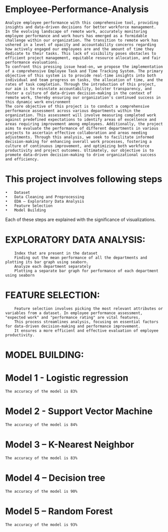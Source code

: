 # Employee-Performance-Analysis
    Analyze employee performance with this comprehensive tool, providing insights and data-driven decisions for better workforce management.
    In the evolving landscape of remote work, accurately monitoring employee performance and work hours has emerged as a formidable challenge within our organization. The transition to remote work has ushered in a level of opacity and accountability concerns regarding how actively engaged our employees are and the amount of time they dedicate to their tasks. This lack of visibility poses obstacles to efficient project management, equitable resource allocation, and fair performance evaluations.
    To confront this pressing issue head-on, we propose the implementation of a comprehensive Employee Task and Time Tracking System. The primary objective of this system is to provide real-time insights into both individual and team progress on tasks, the allocation of time, and the rates of task completion. Through the introduction of this project, our aim is to reinstate accountability, bolster transparency, and foster a culture of data-driven decision-making in the context of remote work, thereby ensuring our organization's continued success in this dynamic work environment
    The core objective of this project is to conduct a comprehensive performance assessment across various departments within the organization. This assessment will involve measuring completed work against predefined expectations to identify areas of excellence and areas requiring improvement among employees. Additionally, the project aims to evaluate the performance of different departments in various projects to ascertain effective collaboration and areas needing adjustments. Through this analysis, we seek to facilitate informed decision-making for enhancing overall work processes, fostering a culture of continuous improvement, and optimizing both workforce productivity and project outcomes. Ultimately, our objective is to promote data-driven decision-making to drive organizational success and efficiency.
# This project involves following steps
    •	Dataset
    •	Data Cleaning and Preprocessing
    •	EDA – Exploratory Data Analysis
    •	Feature Selection
    •	Model Building
Each of these steps are explained with the significance of visualizations.

# EXPLORATORY DATA ANALYSIS:
        Index that are present in the dataset
        Finding out the mean performance of all the departments and plotting its bar graph using seaborn.
        Analyze each department separately
        Plotting a separate bar graph for performance of each department using seaborn
 
# FEATURE SELECTION:
        Feature selection involves picking the most relevant attributes or variables from a dataset. In employee performance assessment, "expected work" and "performance rating" are vital features.
        This process streamlines analysis, focusing on essential factors for data-driven decision-making and performance improvement. 
        It ensures a more efficient and effective evaluation of employee productivity.

# MODEL BUILDING:
# Model 1 - Logistic regression
    The accuracy of the model is 83%  
# Model 2 - Support Vector Machine
    The accuracy of the model is 84%
# Model 3 – K-Nearest Neighbor 
    The accuracy of the model is 83%
# Model 4 – Decision tree
    The accuracy of the model is 90%
# Model 5 – Random Forest
    The accuracy of the model is 93%
 

